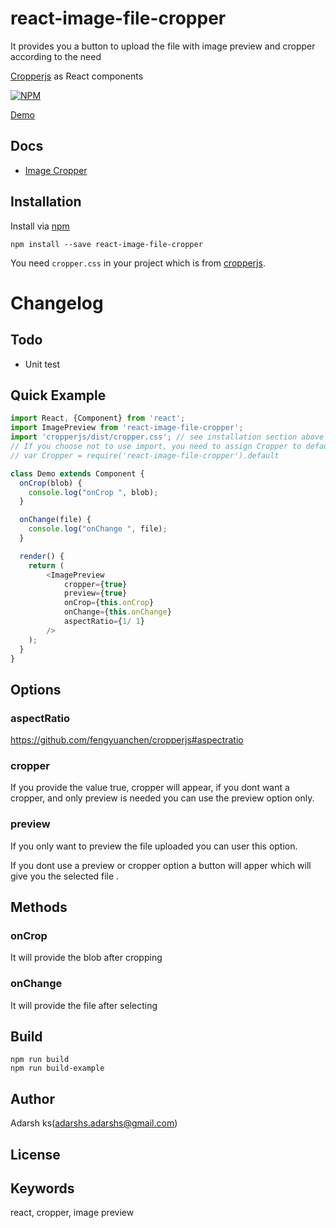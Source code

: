 # react-image-file-cropper

It provides you a button to upload the file with image preview and cropper according to the need

[Cropperjs](https://github.com/fengyuanchen/cropperjs) as React components

[![NPM](https://nodei.co/npm/react-image-file-cropper.png)](https://www.npmjs.com/package/react-image-file-cropper)

[Demo](http://roadmanfong.github.io/react-cropper/example/)


## Docs

* [Image Cropper](https://github.com/fengyuanchen/cropper)

## Installation

Install via [npm](https://www.npmjs.com/package/react-image-file-cropper)

```shell
npm install --save react-image-file-cropper
```

You need `cropper.css` in your project which is from [cropperjs](https://www.npmjs.com/package/cropperjs).


# Changelog


## Todo
* Unit test

## Quick Example
```js
import React, {Component} from 'react';
import ImagePreview from 'react-image-file-cropper';
import 'cropperjs/dist/cropper.css'; // see installation section above for versions of NPM older than 3.0.0
// If you choose not to use import, you need to assign Cropper to default
// var Cropper = require('react-image-file-cropper').default

class Demo extends Component {
  onCrop(blob) {
    console.log("onCrop ", blob);
  }

  onChange(file) {
    console.log("onChange ", file);
  }

  render() {
    return (
        <ImagePreview 
            cropper={true} 
            preview={true} 
            onCrop={this.onCrop} 
            onChange={this.onChange}
            aspectRatio={1/ 1}
        />
    );
  }
}
```

## Options


### aspectRatio
https://github.com/fengyuanchen/cropperjs#aspectratio

### cropper
If you provide the value true, cropper will appear, if you dont want a cropper, and only preview is needed you can use the preview option only.

### preview
If you only want to preview the file uploaded you can user this option.

If you dont use a preview or cropper option a button will apper which will give you the selected file .


## Methods

### onCrop
It will provide the blob after cropping

### onChange
It will provide the file after selecting


## Build

```
npm run build
npm run build-example
```

## Author
Adarsh ks(adarshs.adarshs@gmail.com)

## License

## Keywords
react, cropper, image preview


